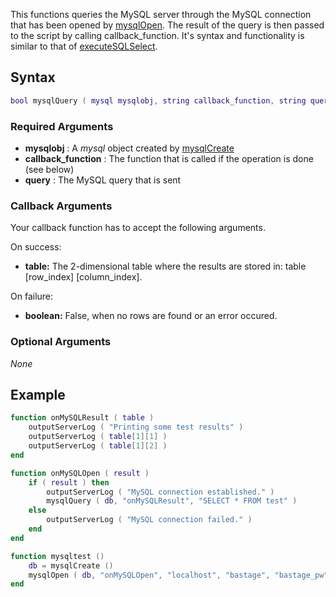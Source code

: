 This functions queries the MySQL server through the MySQL connection that has been opened by [mysqlOpen](/docs/modules/mysql/mysqlopen.md "wikilink"). The result of the query is then passed to the script by calling callback\_function. It's syntax and functionality is similar to that of [executeSQLSelect](/executeSQLSelect.md "wikilink").

Syntax
------

``` lua
bool mysqlQuery ( mysql mysqlobj, string callback_function, string query )
```

### Required Arguments

-   **mysqlobj** : A *mysql* object created by [mysqlCreate](/docs/modules/mysql/mysqlcreate.md "wikilink")
-   **callback\_function** : The function that is called if the operation is done (see below)
-   **query** : The MySQL query that is sent

### Callback Arguments

Your callback function has to accept the following arguments.

On success:

-   **table:** The 2-dimensional table where the results are stored in: table \[row\_index\] \[column\_index\].

On failure:

-   **boolean:** False, when no rows are found or an error occured.

### Optional Arguments

*None*

Example
-------

``` lua
function onMySQLResult ( table )
    outputServerLog ( "Printing some test results" )
    outputServerLog ( table[1][1] )
    outputServerLog ( table[1][2] )
end

function onMySQLOpen ( result )
    if ( result ) then
        outputServerLog ( "MySQL connection established." )
        mysqlQuery ( db, "onMySQLResult", "SELECT * FROM test" )
    else
        outputServerLog ( "MySQL connection failed." )
    end
end

function mysqltest ()
    db = mysqlCreate ()
    mysqlOpen ( db, "onMySQLOpen", "localhost", "bastage", "bastage_pw", "test", 3306 )
end
```
